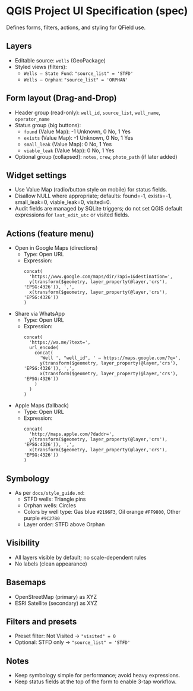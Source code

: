 # QGIS Project UI Specification (spec)

Defines forms, filters, actions, and styling for QField use.

## Layers
- Editable source: `wells` (GeoPackage)
- Styled views (filters):
  - `Wells — State Fund`: `"source_list" = 'STFD'`
  - `Wells — Orphan`: `"source_list" = 'ORPHAN'`

## Form layout (Drag-and-Drop)
- Header group (read-only): `well_id`, `source_list`, `well_name`, `operator_name`
- Status group (big buttons):
  - `found` (Value Map): -1 Unknown, 0 No, 1 Yes
  - `exists` (Value Map): -1 Unknown, 0 No, 1 Yes
  - `small_leak` (Value Map): 0 No, 1 Yes
  - `viable_leak` (Value Map): 0 No, 1 Yes
- Optional group (collapsed): `notes`, `crew`, `photo_path` (if later added)

## Widget settings
- Use Value Map (radio/button style on mobile) for status fields.
- Disallow NULL where appropriate; defaults: found=-1, exists=-1, small_leak=0, viable_leak=0, visited=0.
- Audit fields are managed by SQLite triggers; do not set QGIS default expressions for `last_edit_utc` or visited fields.

## Actions (feature menu)
- Open in Google Maps (directions)
  - Type: Open URL
  - Expression:
    ```
    concat(
      'https://www.google.com/maps/dir/?api=1&destination=',
      y(transform($geometry, layer_property(@layer,'crs'), 'EPSG:4326')), ',',
      x(transform($geometry, layer_property(@layer,'crs'), 'EPSG:4326'))
    )
    ```
- Share via WhatsApp
  - Type: Open URL
  - Expression:
    ```
    concat(
      'https://wa.me/?text=',
      url_encode(
        concat(
          'Well ', "well_id", ' — https://maps.google.com/?q=',
          y(transform($geometry, layer_property(@layer,'crs'), 'EPSG:4326')), ',',
          x(transform($geometry, layer_property(@layer,'crs'), 'EPSG:4326'))
        )
      )
    )
    ```
- Apple Maps (fallback)
  - Type: Open URL
  - Expression:
    ```
    concat(
      'http://maps.apple.com/?daddr=',
      y(transform($geometry, layer_property(@layer,'crs'), 'EPSG:4326')), ',',
      x(transform($geometry, layer_property(@layer,'crs'), 'EPSG:4326'))
    )
    ```

## Symbology
- As per `docs/style_guide.md`:
  - STFD wells: Triangle pins
  - Orphan wells: Circles
  - Colors by well type: Gas blue `#2196F3`, Oil orange `#FF9800`, Other purple `#9C27B0`
  - Layer order: STFD above Orphan

## Visibility
- All layers visible by default; no scale-dependent rules
- No labels (clean appearance)

## Basemaps
- OpenStreetMap (primary) as XYZ
- ESRI Satellite (secondary) as XYZ

## Filters and presets
- Preset filter: Not Visited → `"visited" = 0`
- Optional: STFD only → `"source_list" = 'STFD'`

## Notes
- Keep symbology simple for performance; avoid heavy expressions.
- Keep status fields at the top of the form to enable 3-tap workflow.

